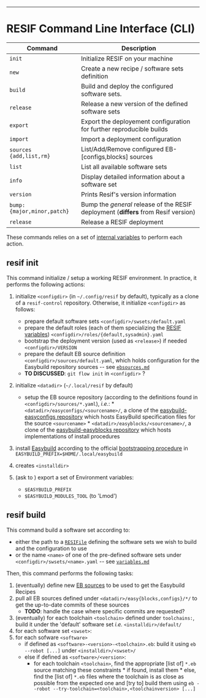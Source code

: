 -------------------------------
# RESIF Command Line Interface (CLI)

| Command                    | Description                                                                         |
|----------------------------|-------------------------------------------------------------------------------------|
| `init`                     | Initialize RESIF on your machine                                                    |
| `new`                      | Create a new recipe / software sets definition                                      |
| `build`                    | Build and deploy the configured software sets.                                      |
| `release`                  | Release a new version of the defined software sets                                  |
| `export`                   | Export the deployement configuration for further reproducible builds                |
| `import`                   | Import a deployment configuration                                                   |
| `sources {add,list,rm}`    | List/Add/Remove configured EB-[configs,blocks] sources                              |
| `list`                     | List all available software sets                                                    |
| `info`                     | Display detailed information about a software set                                   |
| `version`                  | Prints Resif's version information                                                  |
| `bump:{major,minor,patch}` | Bump the _general_ release of the RESIF deployment (__differs__ from Resif version) |
| `release`                  | Release a RESIF deployment                                                          |

These commands relies on a set of [internal variables](../variables.md) to perform each action.

## resif init

This command initialize / setup a working RESIF environment.
In practice, it performs the following actions:

1. initialize `<configdir>` (in `~/.config/resif` by default), typically as a clone of a `resif-control` repository.
   Otherwise, it initialize `<configdir>` as follows:
    - prepare default software sets `<configdir>/swsets/default.yaml`
    - prepare the default roles (each of them specializing the [RESIF variables](../variables.md))     `<configdir>/roles/{default,sysadmin}.yaml`
    - bootstrap the deployment version (used as `<release>`) if needed `<configdir>/VERSION`
    - prepare the default EB source definition `<configdir>/sources/default.yaml`, which holds configuration for the Easybuild repository sources -- see [`ebsources.md`](../ebsources.md)
    - __TO DISCUSSED__: `git flow init` in `<configdir>` ?
2. initialize `<datadir>`   (`~/.local/resif`  by default)
    - setup the EB source repository (according to the definitions found in `<configdir>/sources/*.yaml`), _i.e._:
          * `<datadir>/easyconfigs/<sourcename>/`, a clone of the [easybuild-easyconfigs repository](https://github.com/hpcugent/easybuild-easyconfigs) which hosts EasyBuild specification files for the source `<sourcename>`
          * `<datadir>/easyblocks/<sourcename>/`, a clone of the [easybuild-easyblocks repository](https://github.com/hpcugent/easybuild-easyblocks) which hosts implementations of install procedures

3. install [Easybuild](https://hpcugent.github.io/easybuild) according to the official [bootstrapping procedure](http://easybuild.readthedocs.io/en/latest/Installation.html#bootstrapping-easybuild) in `EASYBUILD_PREFIX=$HOME/.local/easybuild`
4. creates `<installdir>`
5. (ask to ) export a set of Environment variables:
     - `$EASYBUILD_PREFIX`
     - `$EASYBUILD_MODULES_TOOL` (to 'Lmod')


## resif build

This command build a software set according to:

* either the path to a [`RESIFile`](../RESIFile.md) defining the software sets we wish to build and the configuration to use
* or the name `<name>` of one of the pre-defined software sets under `<configdir>/swsets/<name>.yaml` -- see [`variables.md`](../variables.md)

Then, this command performs the following tasks:

1. (eventually) define new [EB sources](../ebsources.md) to be used to get the Easybuild Recipes
2. pull all EB sources defined under `<datadir>/easy{blocks,configs}/*/` to get the up-to-date commits of these sources
     - __TODO__: handle the case where specific commits are requested?
3. (eventually) for each toolchain `<toolchain>` defined under `toolchains:`, build it under the 'default' software set _i.e._ `<installdir>/default/`
4. for each software set `<swset>`:
5. for each sofware `<software>`
    * if defined as `<software>-<version>-<toolchain>.eb`: build it using `eb --robot [...]` under `<installdir>/<swset>/`
    * else if defined as `<software>/<version>`:
         - for each toolchain `<toolchain>`, find the appropriate [list of] `*.eb` source matching these constraints
               * if found, install them
               * else, find the [list of] `*.eb` files where the toolchain is as close as possible from the expected one and [try to] build them using `eb --robot --try-toolchain=<toolchain>,<toolchainversion> [...]`
